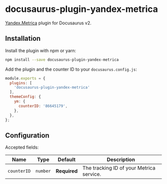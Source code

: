 # docusaurus-plugin-yandex-metrica

[Yandex.Metrica](https://metrika.yandex.ru) plugin for Docusaurus v2.

## Installation

Install the plugin with npm or yarn:

```bash npm2yarn
npm install --save docusaurus-plugin-yandex-metrica
```

Add the plugin and the counter ID to your `docusaurus.config.js`:

```js
module.exports = {
  plugins: [
    'docusaurus-plugin-yandex-metrica'
  ],
  themeConfig: {
    ym: {
      counterID: '86645179',
    },
  },
};
```

## Configuration

Accepted fields:

<small>

| Name | Type | Default | Description |
| --- | --- | --- | --- |
| `counterID` | `number` | **Required** | The tracking ID of your Metrica service. |

</small>
